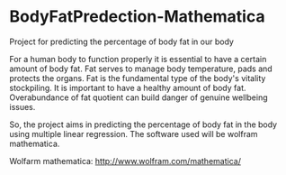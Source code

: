 # BodyFatPredection-Mathematica
Project for predicting the percentage of body fat in our body

For a human body to function properly it is essential to have a certain amount of body fat. Fat serves to
manage body temperature, pads and protects the organs. Fat is the fundamental type of the body's vitality
stockpiling. It is important to have a healthy amount of body fat. Overabundance of fat quotient can build
danger of genuine wellbeing issues.

So, the project aims in predicting the percentage of body fat in the body using multiple linear regression. The software used will be
wolfram mathematica.

Wolfarm mathematica: http://www.wolfram.com/mathematica/
